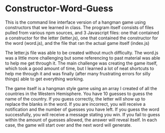 # Constructor-Word-Guess

This is the command line interface version of a hangman game using constructors that we learned in class. The program itself consists of files pulled from various npm sources, and 3 Javascript files: one that contained a constructor for the letter (letter.js), one that contained the constructor for the word (word.js), and the file that ran the actual game itself (index.js)

The letter.js file was able to be created without much difficulty. The word.js was a little more challenging but some referencing to past material was able to help me get through it. The main challenge was creating the game itself, which took a good amount of time, but I learned a lot of neat shortcuts to help me through it and was finally (after many frustrating errors for silly things) able to get everything working. 

The game itself is a hangman style game using an array I created of all the countries in the Western Hemisphere. You have 10 guesses to guess the name of the country. If you guess correctly, the letter will show up to replace the blanks in the word. If you are incorrect, you will receive a notification and the number of guesses you have left. If you guess the word successfully, you will receive a message stating you win. If you fail to guess within the amount of guesses allowed, the answer will reveal itself. In each case, the game will start over and the next word will generate. 